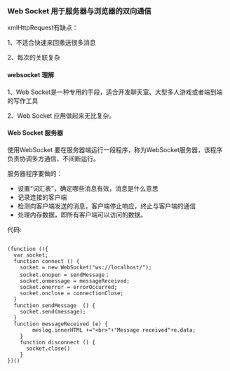 ### Web Socket 用于服务器与浏览器的双向通信

xmlHttpRequest有缺点：

1、不适合快速来回撒送很多消息

2、每次的关联复杂

#### websocket 理解

1、Web Socket是一种专用的手段，适合开发聊天室、大型多人游戏或者端到端的写作工具

2、Web Socket 应用做起来无比复杂。

#### Web Socket 服务器

使用WebSocket 要在服务器端运行一段程序，称为WebSocket服务器，该程序负责协调多方通信，不间断运行。

服务器程序要做的：

- 设置“词汇表”，确定哪些消息有效，消息是什么意思
- 记录连接的客户端
- 检测向客户端发送的消息，客户端停止响应，终止与客户端的通信
- 处理内存数据，即所有客户端可以访问的数据。

代码:

```

(function (){
  var socket;
  function connect () {
    socket = new WebSocket("ws://localhost/");
    socket.onopen = sendMessage；
    socket.onmessage = messageReceived;
    socket.onerror = errorOccurred;
    socket.onclose = connectionClose;
  }
  function sendMessage  () {
    socket.send(message);
  }
  function messageReceived (e) {
		meslog.innerHTML +="<br>"+"Message received"+e.data;
	}
	function disconnect () {
      socket.close()
	} 
})()
```

